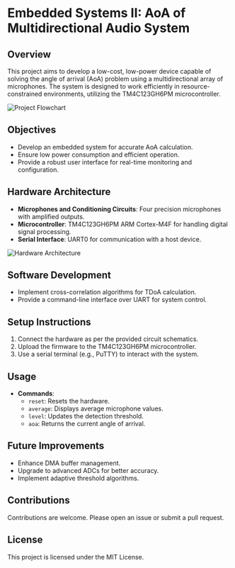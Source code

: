 # Embedded Systems II: AoA of Multidirectional Audio System

## Overview
This project aims to develop a low-cost, low-power device capable of solving the angle of arrival (AoA) problem using a multidirectional array of microphones. The system is designed to work efficiently in resource-constrained environments, utilizing the TM4C123GH6PM microcontroller.

![Project Flowchart](images/project_flowchart.png)

## Objectives
- Develop an embedded system for accurate AoA calculation.
- Ensure low power consumption and efficient operation.
- Provide a robust user interface for real-time monitoring and configuration.

## Hardware Architecture
- **Microphones and Conditioning Circuits**: Four precision microphones with amplified outputs.
- **Microcontroller**: TM4C123GH6PM ARM Cortex-M4F for handling digital signal processing.
- **Serial Interface**: UART0 for communication with a host device.

![Hardware Architecture](images/hardware_architecture.png)

## Software Development
- Implement cross-correlation algorithms for TDoA calculation.
- Provide a command-line interface over UART for system control.

## Setup Instructions
1. Connect the hardware as per the provided circuit schematics.
2. Upload the firmware to the TM4C123GH6PM microcontroller.
3. Use a serial terminal (e.g., PuTTY) to interact with the system.

## Usage
- **Commands**:
  - `reset`: Resets the hardware.
  - `average`: Displays average microphone values.
  - `level`: Updates the detection threshold.
  - `aoa`: Returns the current angle of arrival.

## Future Improvements
- Enhance DMA buffer management.
- Upgrade to advanced ADCs for better accuracy.
- Implement adaptive threshold algorithms.

## Contributions
Contributions are welcome. Please open an issue or submit a pull request.

## License
This project is licensed under the MIT License.

